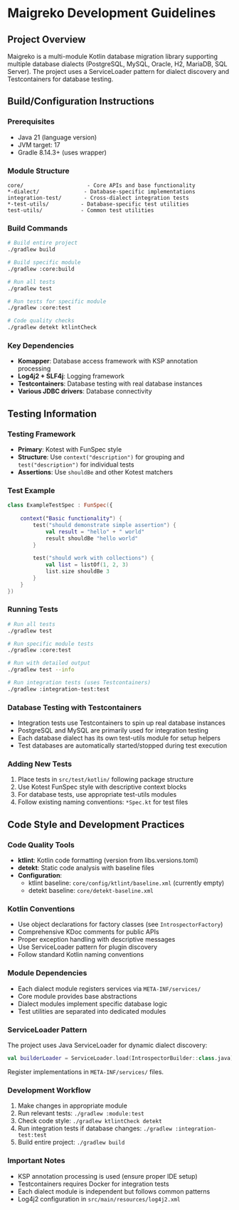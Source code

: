 # Maigreko Development Guidelines

## Project Overview
Maigreko is a multi-module Kotlin database migration library supporting multiple database dialects (PostgreSQL, MySQL, Oracle, H2, MariaDB, SQL Server). The project uses a ServiceLoader pattern for dialect discovery and Testcontainers for database testing.

## Build/Configuration Instructions

### Prerequisites
- Java 21 (language version)
- JVM target: 17
- Gradle 8.14.3+ (uses wrapper)

### Module Structure
```
core/                    - Core APIs and base functionality
*-dialect/              - Database-specific implementations
integration-test/       - Cross-dialect integration tests
*-test-utils/          - Database-specific test utilities
test-utils/            - Common test utilities
```

### Build Commands
```bash
# Build entire project
./gradlew build

# Build specific module
./gradlew :core:build

# Run all tests
./gradlew test

# Run tests for specific module
./gradlew :core:test

# Code quality checks
./gradlew detekt ktlintCheck
```

### Key Dependencies
- **Komapper**: Database access framework with KSP annotation processing
- **Log4j2 + SLF4j**: Logging framework
- **Testcontainers**: Database testing with real database instances
- **Various JDBC drivers**: Database connectivity

## Testing Information

### Testing Framework
- **Primary**: Kotest with FunSpec style
- **Structure**: Use `context("description")` for grouping and `test("description")` for individual tests
- **Assertions**: Use `shouldBe` and other Kotest matchers

### Test Example
```kotlin
class ExampleTestSpec : FunSpec({
    
    context("Basic functionality") {
        test("should demonstrate simple assertion") {
            val result = "hello" + " world"
            result shouldBe "hello world"
        }
        
        test("should work with collections") {
            val list = listOf(1, 2, 3)
            list.size shouldBe 3
        }
    }
})
```

### Running Tests
```bash
# Run all tests
./gradlew test

# Run specific module tests
./gradlew :core:test

# Run with detailed output
./gradlew test --info

# Run integration tests (uses Testcontainers)
./gradlew :integration-test:test
```

### Database Testing with Testcontainers
- Integration tests use Testcontainers to spin up real database instances
- PostgreSQL and MySQL are primarily used for integration testing
- Each database dialect has its own test-utils module for setup helpers
- Test databases are automatically started/stopped during test execution

### Adding New Tests
1. Place tests in `src/test/kotlin/` following package structure
2. Use Kotest FunSpec style with descriptive context blocks
3. For database tests, use appropriate test-utils modules
4. Follow existing naming conventions: `*Spec.kt` for test files

## Code Style and Development Practices

### Code Quality Tools
- **ktlint**: Kotlin code formatting (version from libs.versions.toml)
- **detekt**: Static code analysis with baseline files
- **Configuration**: 
  - ktlint baseline: `core/config/ktlint/baseline.xml` (currently empty)
  - detekt baseline: `core/detekt-baseline.xml`

### Kotlin Conventions
- Use object declarations for factory classes (see `IntrospectorFactory`)
- Comprehensive KDoc comments for public APIs
- Proper exception handling with descriptive messages
- Use ServiceLoader pattern for plugin discovery
- Follow standard Kotlin naming conventions

### Module Dependencies
- Each dialect module registers services via `META-INF/services/`
- Core module provides base abstractions
- Dialect modules implement specific database logic
- Test utilities are separated into dedicated modules

### ServiceLoader Pattern
The project uses Java ServiceLoader for dynamic dialect discovery:
```kotlin
val builderLoader = ServiceLoader.load(IntrospectorBuilder::class.java)
```

Register implementations in `META-INF/services/` files.

### Development Workflow
1. Make changes in appropriate module
2. Run relevant tests: `./gradlew :module:test`
3. Check code style: `./gradlew ktlintCheck detekt`
4. Run integration tests if database changes: `./gradlew :integration-test:test`
5. Build entire project: `./gradlew build`

### Important Notes
- KSP annotation processing is used (ensure proper IDE setup)
- Testcontainers requires Docker for integration tests
- Each dialect module is independent but follows common patterns
- Log4j2 configuration in `src/main/resources/log4j2.xml`